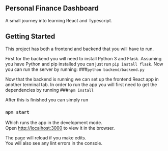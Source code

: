 ## Personal Finance Dashboard

A small journey into learning React and Typescript.

## Getting Started

This project has both a frontend and backend that you will have to run.

First for the backend you will need to install Python 3 and Flask. Assuming you have Python and pip installed you can just run `pip install flask`.
Now you can run the server by running:
###`python backend/backend.py`

Now that the backend is running we can set up the frontend React app in another terminal tab.
In order to run the app you will first need to get the dependencies by running
###`npm install`

After this is finished you can simply run
### `npm start`

Which runs the app in the development mode.<br />
Open [http://localhost:3000](http://localhost:3000) to view it in the browser.

The page will reload if you make edits.<br />
You will also see any lint errors in the console.
